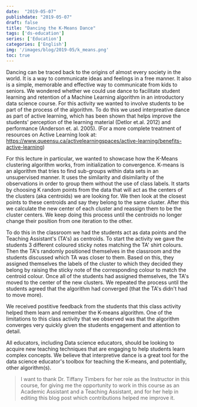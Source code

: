 ```yaml
---
date:  "2019-05-07"
publishdate: "2019-05-07"
draft: false
title: "Dancing the K-Means Dance"
tags: ['ds-education']
series: ['Education']
categories: ['English']
img: '/images/blog/2019-05/k_means.png'
toc: true
---
```


Dancing can be traced back to the origins of almost every society in the world. It is a way to communicate ideas and feelings in a free manner. It also is a simple, memorable and effective way to communicate from kids to seniors. We wondered whether we could use dance to facilitate student learning and retention of a Machine Learning algorithm in an introductory data science course. For this activity we wanted to involve students
to be part of the process of the algorithm. To do this we used interpreative dance as part of active learning, which has been shown that helps improve the students' perception of the learning material (Detlor et.al. 2012) and performance (Anderson et. al. 2005). (For a more complete treatment of resources on Active Learning look at:
https://www.queensu.ca/activelearningspaces/active-learning/benefits-active-learning)

For this lecture in particular, we wanted to showcase how the K-Means clustering algorithm works, from initialization to convergence. K-means is an algorithm that tries to find sub-groups within data sets in an unsupervised manner. It uses the similarity and disimilarity of the observations in order to group them without the use of class labels. It starts by choosing K random points from the data that will act as the centers of the clusters (aka centroids) we are looking for. We then look at the closest points to these centroids and say they belong to the same cluster. After this we calculate the new center of each cluster and reassign them to be the cluster centers. We keep doing this process until the centroids no longer change their position from one iteration to the other. 

To do this in the classroom we had the students act as data points and the Teaching Assistant's (TA's) as centroids. To start the activity we gave the students 3 different coloured sticky notes matching the TA' shirt colours. Then the TA's randomly positioned themselves in the classroom and the students discussed which TA was closer to them. Based on this, they assigned themselves the labels of the cluster to which they decided they belong by raising the sticky note of the corresponding colour to match the centroid colour. Once all of the students had assigned themselves,
the TA's moved to the center of the new clusters. We repeated the process until the
students agreed that the algorithm had converged (that the TA's didn't had to move more).

We received postitive feedback from the students that this class activity helped them learn and remember the K-means algorithm. One of the limitations to this class activity that we observed was that the algorithm converges very quickly given the students engagement and attention to detail.

All educators, including Data science educators, should be looking to acquire new teaching techniques that are engaging to help students learn complex concepts. We believe that interpretive dance is a great tool for the data science educator's toolbox for teaching the K-means, and potentially, other algorithm(s). 

> I want to thank Dr. Tiffany Timbers for her role as the Instructor in this course, for giving me the opportunity to work in this course as an Academic Assistant and a Teaching Assistant, and for her help in editing this blog post which contributions helped me improve it.